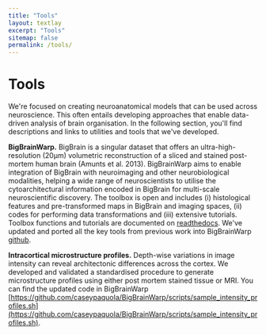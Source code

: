 ```yaml
---
title: "Tools"
layout: textlay
excerpt: "Tools"
sitemap: false
permalink: /tools/
---
```


# Tools

We're focused on creating neuroanatomical models that can be used across neuroscience. This often entails developing approaches that enable data-driven analysis of brain organisation. In the following section, you'll find descriptions and links to utilities and tools that we've developed.

**BigBrainWarp.** BigBrain is a singular dataset that offers an ultra-high-resolution (20µm) volumetric reconstruction of a sliced and stained post-mortem human brain (Amunts et al. 2013). BigBrainWarp aims to enable integration of BigBrain with neuroimaging and other neurobiological modalities, helping a wide range of neuroscientists to utilise the cytoarchitectural information encoded in BigBrain for multi-scale neuroscientific discovery. The toolbox is open and includes (i) histological features and pre-transformed maps in BigBrain and imaging spaces, (ii) codes for performing data transformations and (iii) extensive tutorials. Toolbox functions and tutorials are documented on [readthedocs](https://bigbrainwarp.readthedocs.io/en/latest/). We've updated and ported all the key tools from previous work into BigBrainWarp [github](https://github.com/caseypaquola/BigBrainWarp).

**Intracortical microstructure profiles.** Depth-wise variations in image intensity can reveal architectonic differences across the cortex. We developed and validated a standardised procedure to generate microstructure profiles using either post mortem stained tissue or MRI. You can find the updated code in BigBrainWarp [https://github.com/caseypaquola/BigBrainWarp/scripts/sample_intensity_profiles.sh](https://github.com/caseypaquola/BigBrainWarp/scripts/sample_intensity_profiles.sh).
